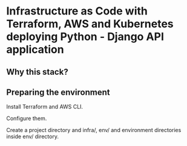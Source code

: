 # Infrastructure as Code with Terraform, AWS and Kubernetes deploying Python - Django API application

## Why this stack?



## Preparing the environment

Install Terraform and AWS CLI.

Configure them.

Create a project directory and infra/, env/ and environment directories inside env/ directory.

